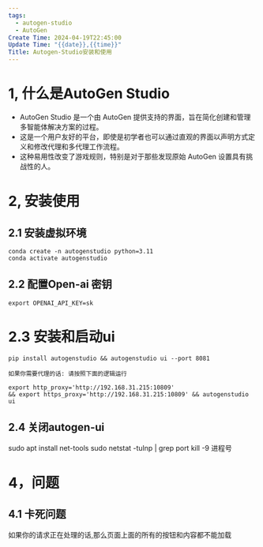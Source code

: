 ```yaml
---
tags:
  - autogen-studio
  - AutoGen
Create Time: 2024-04-19T22:45:00
Update Time: "{{date}},{{time}}"
Title: Autogen-Studio安装和使用
---
```

# 1, 什么是AutoGen Studio
- AutoGen Studio 是一个由 AutoGen 提供支持的界面，旨在简化创建和管理多智能体解决方案的过程。
- 这是一个用户友好的平台，即使是初学者也可以通过直观的界面以声明方式定义和修改代理和多代理工作流程。
- 这种易用性改变了游戏规则，特别是对于那些发现原始 AutoGen 设置具有挑战性的人。

# 2, 安装使用

## 2.1 安装虚拟环境

~~~/shell
conda create -n autogenstudio python=3.11
conda activate autogenstudio
~~~

## 2.2 配置Open-ai 密钥
~~~/shell
export OPENAI_API_KEY=sk
~~~

# 2.3 安装和启动ui
~~~
pip install autogenstudio && autogenstudio ui --port 8081

如果你需要代理的话: 请按照下面的逻辑运行

export http_proxy='http://192.168.31.215:10809'
&& export https_proxy='http://192.168.31.215:10809' && autogenstudio ui 
~~~

## 2.4 关闭autogen-ui
sudo apt install net-tools
sudo netstat -tulnp | grep port
kill -9 进程号



# 4，问题
## 4.1 卡死问题
如果你的请求正在处理的话,那么页面上面的所有的按钮和内容都不能加载






